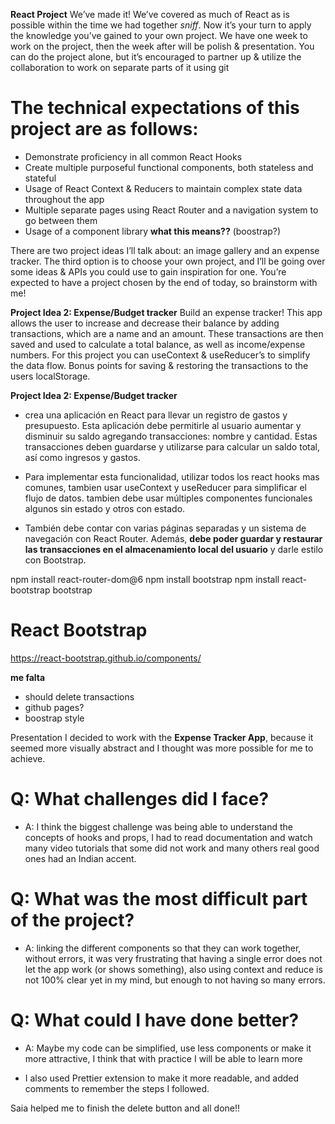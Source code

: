**React Project**
We’ve made it! We’ve covered as much of React as is possible within the time we had together *sniff*. Now it’s your turn to apply the knowledge you’ve gained to your own project. We have one week to work on the project, then the week after will be polish & presentation. You can do the project alone, but it’s encouraged to partner up & utilize the collaboration to work on separate parts of it using git

# The technical expectations of this project are as follows:
* Demonstrate proficiency in all common React Hooks
* Create multiple purposeful functional components, both stateless and stateful
* Usage of React Context & Reducers to maintain complex state data throughout the app
* Multiple separate pages using React Router and a navigation system to go between them
* Usage of a component library  **what this means??** (boostrap?)

There are two project ideas I’ll talk about: an image gallery and an expense tracker. The third option is to choose your own project, and I’ll be going over some ideas & APIs you could use to gain inspiration for one. You’re expected to have a project chosen by the end of today, so brainstorm with me!

**Project Idea 2: Expense/Budget tracker**
Build an expense tracker! This app allows the user to increase and decrease their balance by adding transactions, which are a name and an amount. These transactions are then saved and used to calculate a total balance, as well as income/expense numbers. For this project you can useContext & useReducer’s to simplify the data flow. Bonus points for saving & restoring the transactions to the users localStorage.





**Project Idea 2: Expense/Budget tracker**
* crea una aplicación en React para llevar un registro de gastos y presupuesto. Esta aplicación debe permitirle al usuario aumentar y disminuir su saldo agregando transacciones: nombre y cantidad. Estas transacciones deben guardarse y utilizarse para calcular un saldo total, así como ingresos y gastos.

* Para implementar esta funcionalidad, utilizar todos los react hooks mas comunes, tambien usar useContext y useReducer para simplificar el flujo de datos. tambien debe usar múltiples componentes funcionales algunos sin estado y otros con estado.

* También debe contar con varias páginas separadas y un sistema de navegación con React Router. Además, **debe poder guardar y restaurar las transacciones en el almacenamiento local del usuario** y darle estilo con Bootstrap.


npm install react-router-dom@6
npm install bootstrap
npm install react-bootstrap bootstrap

# React Bootstrap
https://react-bootstrap.github.io/components/


**me falta**
- should delete transactions
- github pages?
- boostrap style



Presentation
I decided to work with the **Expense Tracker App**, because it seemed more visually abstract and I thought was more possible for me to achieve.

# Q: What challenges did I face?
- A: I think the biggest challenge was being able to understand the concepts of hooks and props, I had to read documentation and watch many video tutorials that some did not work and many others real good ones had an Indian accent.

# Q: What was the most difficult part of the project?
- A: linking the different components so that they can work together, without errors, it was very frustrating that having a single error does not let the app work (or shows something), also using context and reduce is not 100% clear yet in my mind, but enough to not having so many errors.

# Q: What could I have done better?
- A: Maybe my code can be simplified, use less components or make it more attractive, I think that with practice I will be able to learn more

- I also used Prettier extension to make it more readable, and added comments to remember the steps I followed.

Saia helped me to finish the delete button and all done!!